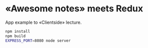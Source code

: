 «Awesome notes» meets Redux
===========================

App example to «Clientside» lecture.

```bash
npm install
npm build
EXPRESS_PORT=8080 node server
```

